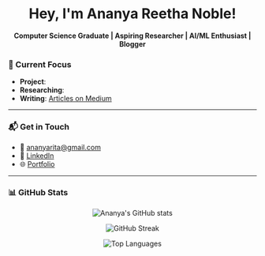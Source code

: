 <h1 align="center"> Hey, I'm Ananya Reetha Noble! </h1>

<p align="center"><strong>Computer Science Graduate | Aspiring Researcher | AI/ML Enthusiast | Blogger</strong></p>


### 🔬 Current Focus

- **Project**:
- **Researching**: 
- **Writing**: [Articles on Medium](https://arn2908.medium.com)

---

### 📬 Get in Touch

- 📧 [ananyarita@gmail.com](mailto:ananyarita@gmail.com)
- 💼 [LinkedIn](https://linkedin.com/in/ananya298)
- 🌐 [Portfolio](https://ananyarn.github.io)

---

### 📊 GitHub Stats

<p align="center">
  <img src="https://github-readme-stats.vercel.app/api?username=ananyarn&show_icons=true&theme=tokyonight" alt="Ananya's GitHub stats" />
</p>

<p align="center">
  <img src="https://github-readme-streak-stats.herokuapp.com/?user=ananyarn&theme=tokyonight" alt="GitHub Streak" />
</p>

<p align="center">
  <img src="https://github-readme-stats.vercel.app/api/top-langs/?username=ananyarn&layout=compact&theme=tokyonight" alt="Top Languages" />
</p>
<!---
ananyarn/ananyarn is a ✨ special ✨ repository because its `README.md` (this file) appears on your GitHub profile.
You can click the Preview link to take a look at your changes.
--->
